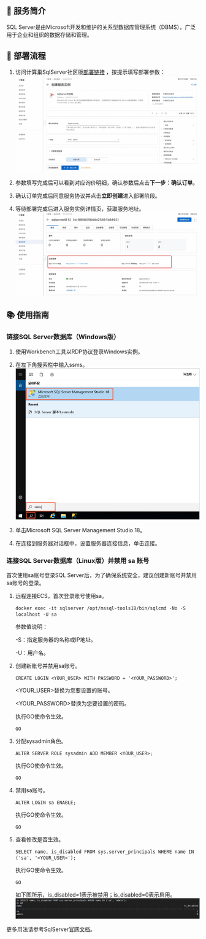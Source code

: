 ## 🌟 服务简介

SQL Server是由Microsoft开发和维护的关系型数据库管理系统（DBMS），广泛用于企业和组织的数据存储和管理。

## 🚀 部署流程

1. 访问计算巢SqlServer社区版[部署链接](https://computenest.console.aliyun.com/service/instance/create/cn-hangzhou?type=user&ServiceId=service-04edc57c62cd4c6b95b3)
，按提示填写部署参数：
![image.png](1.jpg)

2. 参数填写完成后可以看到对应询价明细，确认参数后点击**下一步：确认订单**。

3. 确认订单完成后同意服务协议并点击**立即创建**进入部署阶段。

4. 等待部署完成后进入服务实例详情页，获取服务地址。
   ![image.png](2.jpg)

## 📚 使用指南

### 链接SQL Server数据库（Windows版）

1. 使用Workbench工具以RDP协议登录Windows实例。

2. 在左下角搜索栏中输入ssms。
   ![image.png](4.png)

3. 单击Microsoft SQL Server Management Studio 18。

4. 在连接到服务器对话框中，设置服务器连接信息，单击连接。

### 连接SQL Server数据库（Linux版）并禁用 sa 账号

首次使用sa账号登录SQL Server后，为了确保系统安全，建议创建新账号并禁用sa账号的登录。

1. 远程连接ECS，首次登录账号使用sa。

   ```shell
   docker exec -it sqlserver /opt/mssql-tools18/bin/sqlcmd -No -S localhost -U sa
   ```
   参数值说明：

   -S：指定服务器的名称或IP地址。

   -U：用户名。

2. 创建新账号并禁用sa账号。
   ```shell
   CREATE LOGIN <YOUR_USER> WITH PASSWORD = '<YOUR_PASSWORD>';
   ```
   <YOUR_USER>替换为您要设置的账号。

   <YOUR_PASSWORD>替换为您要设置的密码。

   执行GO使命令生效。
   ```shell
   GO
   ```

3. 分配sysadmin角色。
   ```
   ALTER SERVER ROLE sysadmin ADD MEMBER <YOUR_USER>;
   ```
   执行GO使命令生效。
   ```shell
   GO
   ```

4. 禁用sa账号。
   ```shell
   ALTER LOGIN sa ENABLE;
   ```
   执行GO使命令生效。
   ```shell
   GO
   ```

5. 查看修改是否生效。
   ```shell
   SELECT name, is_disabled FROM sys.server_principals WHERE name IN ('sa', '<YOUR_USER>');
   ``` 
   执行GO使命令生效。
   ```shell
   GO
   ```
   如下图所示，is_disabled=1表示被禁用；is_disabled=0表示启用。
   ![image.png](3.png)

更多用法请参考SqlServer[官网文档](https://learn.microsoft.com/zh-cn/sql/sql-server/?view=sql-server-ver17)。